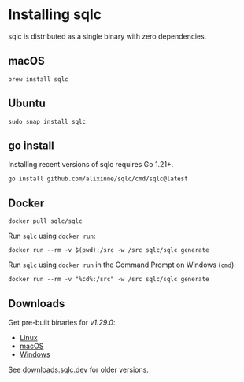 # Installing sqlc

sqlc is distributed as a single binary with zero dependencies.

## macOS

```
brew install sqlc
```

## Ubuntu

```
sudo snap install sqlc
```

## go install

Installing recent versions of sqlc requires Go 1.21+.

```
go install github.com/alixinne/sqlc/cmd/sqlc@latest
```

## Docker

```
docker pull sqlc/sqlc
```

Run `sqlc` using `docker run`:

```
docker run --rm -v $(pwd):/src -w /src sqlc/sqlc generate
```

Run `sqlc` using `docker run` in the Command Prompt on Windows (`cmd`):

```
docker run --rm -v "%cd%:/src" -w /src sqlc/sqlc generate
```

## Downloads

Get pre-built binaries for *v1.29.0*:

- [Linux](https://downloads.sqlc.dev/sqlc_1.29.0_linux_amd64.tar.gz)
- [macOS](https://downloads.sqlc.dev/sqlc_1.29.0_darwin_amd64.zip)
- [Windows](https://downloads.sqlc.dev/sqlc_1.29.0_windows_amd64.zip)

See [downloads.sqlc.dev](https://downloads.sqlc.dev/) for older versions.
